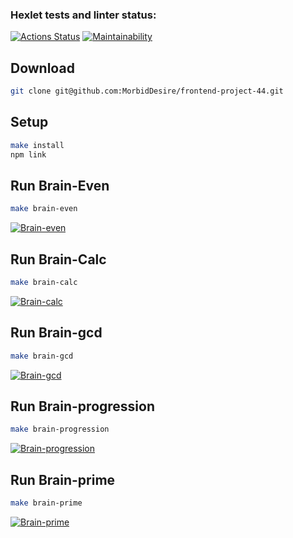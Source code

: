 ### Hexlet tests and linter status:

[![Actions Status](https://github.com/MorbidDesire/frontend-project-44/workflows/hexlet-check/badge.svg)](https://github.com/MorbidDesire/frontend-project-44/actions)
[![Maintainability](https://api.codeclimate.com/v1/badges/99ed9c3dc51e2d996625/maintainability)](https://codeclimate.com/github/MorbidDesire/frontend-project-44/maintainability)

## Download

```bash
git clone git@github.com:MorbidDesire/frontend-project-44.git
```

## Setup

```bash
make install
npm link
```

## Run Brain-Even

```bash
make brain-even
```

[![Brain-even](https://asciinema.org/a/pkKDQua5FsbZ0Em6hXBwNvmXH.svg)](https://asciinema.org/a/pkKDQua5FsbZ0Em6hXBwNvmXH)

## Run Brain-Calc

```bash
make brain-calc
```

[![Brain-calc](https://asciinema.org/a/nOYbGDqbjx2mNbhqaVfwnDQVL.svg)](https://asciinema.org/a/nOYbGDqbjx2mNbhqaVfwnDQVL)

## Run Brain-gcd

```bash
make brain-gcd
```

[![Brain-gcd](https://asciinema.org/a/UdPUVT7itFTDgzW2fUesxtkQc.svg)](https://asciinema.org/a/UdPUVT7itFTDgzW2fUesxtkQc)

## Run Brain-progression

```bash
make brain-progression
```

[![Brain-progression](https://asciinema.org/a/FzZ4iIp5qEjZ1qsEqVo44aIJw.svg)](https://asciinema.org/a/FzZ4iIp5qEjZ1qsEqVo44aIJw)

## Run Brain-prime

```bash
make brain-prime
```

[![Brain-prime](https://asciinema.org/a/ghRLqSTfCibNiQ8VfAi7jrDoA.svg)](https://asciinema.org/a/ghRLqSTfCibNiQ8VfAi7jrDoA)
